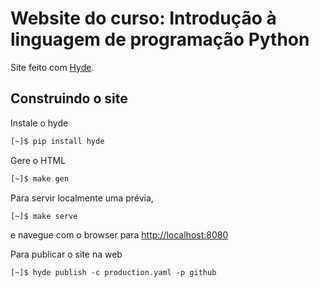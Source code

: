 # Website do curso: Introdução à linguagem de programação Python

Site feito com [Hyde](http://hyde.github.io).

## Construindo o site

Instale o hyde
```bash
[~]$ pip install hyde
```

Gere o HTML
```bash
[~]$ make gen
```

Para servir localmente uma prévia,
```bash
[~]$ make serve
```

e navegue com o browser para [http://localhost:8080](http://localhost:8080)

Para publicar o site na web
```
[~]$ hyde publish -c production.yaml -p github
```
